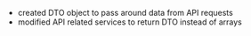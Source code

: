 - created DTO object to pass around data from API requests
- modified API related services to return DTO instead of arrays